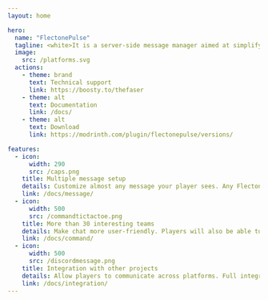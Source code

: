 ```yaml
---
layout: home

hero:
  name: "FlectonePulse"
  tagline: <white>It is a server-side message manager aimed at simplifying server configuration
  image:
    src: /platforms.svg
  actions:
    - theme: brand
      text: Technical support
      link: https://boosty.to/thefaser
    - theme: alt
      text: Documentation
      link: /docs/
    - theme: alt
      text: Download
      link: https://modrinth.com/plugin/flectonepulse/versions/

features:
  - icon: 
      width: 290
      src: /caps.png
    title: Multiple message setup
    details: Customize almost any message your player sees. Any FlectonePulse action can be disabled
    link: /docs/message/
  - icon:
      width: 500
      src: /commandtictactoe.png
    title: More than 30 interesting teams
    details: Make chat more user-friendly. Players will also be able to use the built-in mini-games
    link: /docs/command/
  - icon:
      width: 500
      src: /discordmessage.png
    title: Integration with other projects
    details: Allow players to communicate across platforms. Full integrations with Discord, Twitch and Telegram
    link: /docs/integration/
---
```


<br>
<br>
<br>
<div class="w-80" style=" display: flex; flex-direction: column; align-items: center; justify-content: center;">
    <img src="/structure.svg" alt="">
</div>

<br>
<br>
<br>
<div class="w-80" style=" display: flex; flex-direction: column; align-items: center; justify-content: center;">
    <article class="bstats">
        <a href="https://bstats.org/plugin/bukkit/FlectonePulse" rel="noopener nofollow ugc" target="_blank">
        <img src="https://bstats.org/signatures/bukkit/FlectonePulse.svg" alt=""></a>
    </article>
</div>

